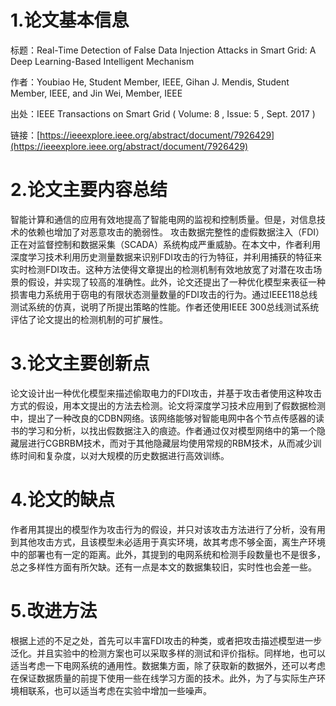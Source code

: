# 1.论文基本信息
标题：Real-Time Detection of False Data Injection Attacks in Smart Grid: A Deep Learning-Based Intelligent Mechanism

作者：Youbiao He, Student Member, IEEE, Gihan J. Mendis, Student Member, IEEE, and Jin Wei, Member, IEEE

出处：IEEE Transactions on Smart Grid ( Volume: 8 , Issue: 5 , Sept. 2017 )

链接：[https://ieeexplore.ieee.org/abstract/document/7926429](https://ieeexplore.ieee.org/abstract/document/7926429)

# 2.论文主要内容总结

智能计算和通信的应用有效地提高了智能电网的监视和控制质量。但是，对信息技术的依赖也增加了对恶意攻击的脆弱性。 攻击数据完整性的虚假数据注入（FDI）正在对监督控制和数据采集（SCADA）系统构成严重威胁。在本文中，作者利用深度学习技术利用历史测量数据来识别FDI攻击的行为特征，并利用捕获的特征来实时检测FDI攻击。这种方法使得文章提出的检测机制有效地放宽了对潜在攻击场景的假设，并实现了较高的准确性。此外，论文还提出了一种优化模型来表征一种损害电力系统用于窃电的有限状态测量数量的FDI攻击的行为。通过IEEE118总线测试系统的仿真，说明了所提出策略的性能。作者还使用IEEE 300总线测试系统评估了论文提出的检测机制的可扩展性。

# 3.论文主要创新点
论文设计出一种优化模型来描述偷取电力的FDI攻击，并基于攻击者使用这种攻击方式的假设，用本文提出的方法去检测。论文将深度学习技术应用到了假数据检测中，提出了一种改良的CDBN网络。该网络能够对智能电网中各个节点传感器的读书的学习和分析，以找出假数据注入的痕迹。作者通过仅对模型网络中的第一个隐藏层进行CGBRBM技术，而对于其他隐藏层均使用常规的RBM技术，从而减少训练时间和复杂度，以对大规模的历史数据进行高效训练。

# 4.论文的缺点
作者用其提出的模型作为攻击行为的假设，并只对该攻击方法进行了分析，没有用到其他攻击方式，且该模型未必适用于真实环境，故其考虑不够全面，离生产环境中的部署也有一定的距离。此外，其提到的电网系统和检测手段数量也不是很多，总之多样性方面有所欠缺。还有一点是本文的数据集较旧，实时性也会差一些。

# 5.改进方法
根据上述的不足之处，首先可以丰富FDI攻击的种类，或者把攻击描述模型进一步泛化。并且实验中的检测方案也可以采取多样的测试和评价指标。同样地，也可以适当考虑一下电网系统的通用性。数据集方面，除了获取新的数据外，还可以考虑在保证数据质量的前提下使用一些在线学习方面的技术。此外，为了与实际生产环境相联系，也可以适当考虑在实验中增加一些噪声。

